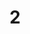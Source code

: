 ---
layout: paintings/painting
title: 2
image: /images/paintings/acrylic/JRB Web 17-min.jpg
dimensions: 250mm x 110mm
media: Acrylic on Acrylic
group: Acrylic
---